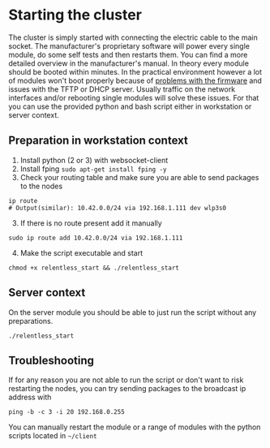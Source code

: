 # Starting the cluster

The cluster is simply started with connecting the electric cable to the main socket. The manufacturer's proprietary software will power every single module, do 
some self tests and then restarts them. You can find a more detailed overview in the manufacturer's manual. In theory every module should be booted within minutes. 
In the practical environment however a lot of modules won't boot properly because of [problems with the firmware](https://github.com/raspberrypi/firmware/issues/862) 
and issues with the TFTP or DHCP server. Usually traffic on the network interfaces and/or rebooting single modules will solve these issues. For that you can use 
the provided python and bash script either in workstation or server context.

## Preparation in workstation context

1. Install python (2 or 3) with websocket-client
2. Install fping
```sudo apt-get install fping -y```
3. Check your routing table and make sure you are able to send packages to the nodes
```
ip route
# Output(similar): 10.42.0.0/24 via 192.168.1.111 dev wlp3s0
```
  3. If there is no route present add it manually
```
sudo ip route add 10.42.0.0/24 via 192.168.1.111
```

4. Make the script executable and start
```
chmod +x relentless_start && ./relentless_start
```

## Server context

On the server module you should be able to just run the script without any preparations.

```
./relentless_start
```

## Troubleshooting

If for any reason you are not able to run the script or don't want to risk restarting the nodes, you can try sending packages to the broadcast ip address with

```
ping -b -c 3 -i 20 192.168.0.255
```

You can manually restart the module or a range of modules with the python scripts located in ```~/client``` 
